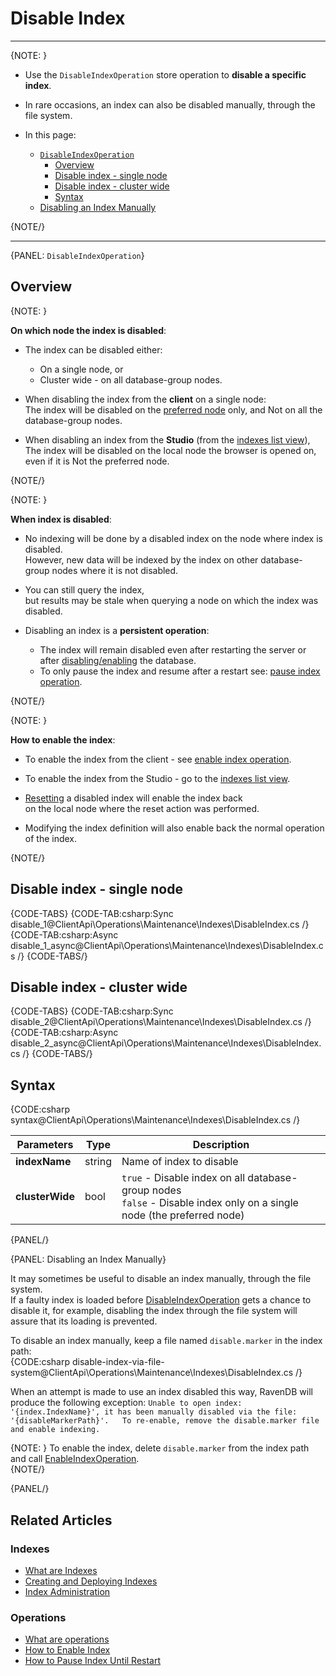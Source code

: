 # Disable Index

 ---

{NOTE: }

* Use the `DisableIndexOperation` store operation to **disable a specific index**.  
* In rare occasions, an index can also be disabled manually, through the file system.  

* In this page:
    * [`DisableIndexOperation`](../../../../client-api/operations/maintenance/indexes/disable-index#disableindexoperation)
        * [Overview](../../../../client-api/operations/maintenance/indexes/disable-index#overview)
        * [Disable index - single node](../../../../client-api/operations/maintenance/indexes/disable-index#disable-index---single-node)
        * [Disable index - cluster wide](../../../../client-api/operations/maintenance/indexes/disable-index#disable-index---cluster-wide)
        * [Syntax](../../../../client-api/operations/maintenance/indexes/disable-index#syntax)
    * [Disabling an Index Manually](../../../../client-api/operations/maintenance/indexes/disable-index#disabling-an-index-manually)

{NOTE/}

---

{PANEL: `DisableIndexOperation`}

## Overview

{NOTE: }

__On which node the index is disabled__:  

* The index can be disabled either:  
    * On a single node, or  
    * Cluster wide - on all database-group nodes.  

* When disabling the index from the __client__ on a single node:  
  The index will be disabled on the [preferred node](../../../../client-api/configuration/load-balance/overview#the-preferred-node) only, and Not on all the database-group nodes.  

* When disabling an index from the __Studio__ (from the [indexes list view](../../../../studio/database/indexes/indexes-list-view#indexes-list-view---actions)),  
  The index will be disabled on the local node the browser is opened on, even if it is Not the preferred node.  


{NOTE/}

{NOTE: }

__When index is disabled__:  
 
* No indexing will be done by a disabled index on the node where index is disabled.  
  However, new data will be indexed by the index on other database-group nodes where it is not disabled.

* You can still query the index,  
  but results may be stale when querying a node on which the index was disabled.  

* Disabling an index is a __persistent operation__:  
  * The index will remain disabled even after restarting the server or after [disabling/enabling](../../../../client-api/operations/server-wide/toggle-databases-state) the database.  
  * To only pause the index and resume after a restart see: [pause index operation](../../../../client-api/operations/maintenance/indexes/stop-index).  

{NOTE/}

{NOTE: }

__How to enable the index__:  

* To enable the index from the client - see [enable index operation](../../../../client-api/operations/maintenance/indexes/enable-index).  

* To enable the index from the Studio - go to the [indexes list view](../../../../studio/database/indexes/indexes-list-view#indexes-list-view---actions).  

* [Resetting](../../../../client-api/operations/maintenance/indexes/reset-index) a disabled index will enable the index back  
  on the local node where the reset action was performed.

* Modifying the index definition will also enable back the normal operation of the index.  

{NOTE/}

## Disable index - single node

{CODE-TABS}
{CODE-TAB:csharp:Sync disable_1@ClientApi\Operations\Maintenance\Indexes\DisableIndex.cs /}
{CODE-TAB:csharp:Async disable_1_async@ClientApi\Operations\Maintenance\Indexes\DisableIndex.cs /}
{CODE-TABS/}

## Disable index - cluster wide

{CODE-TABS}
{CODE-TAB:csharp:Sync disable_2@ClientApi\Operations\Maintenance\Indexes\DisableIndex.cs /}
{CODE-TAB:csharp:Async disable_2_async@ClientApi\Operations\Maintenance\Indexes\DisableIndex.cs /}
{CODE-TABS/}

## Syntax

{CODE:csharp syntax@ClientApi\Operations\Maintenance\Indexes\DisableIndex.cs /}

| Parameters | Type | Description |
| - | - | - |
| **indexName** | string | Name of index to disable |
| **clusterWide** | bool | `true` - Disable index on all database-group nodes<br>`false` - Disable index only on a single node (the preferred node) |

{PANEL/}

{PANEL: Disabling an Index Manually}

It may sometimes be useful to disable an index manually, through the file system.  
If a faulty index is loaded before 
[DisableIndexOperation](../../../../client-api/operations/maintenance/indexes/disable-index#disableindexoperation) 
gets a chance to disable it, for example, disabling the index through the file system 
will assure that its loading is prevented.  

To disable an index manually, keep a file named `disable.marker` in the index path:  
{CODE:csharp disable-index-via-file-system@ClientApi\Operations\Maintenance\Indexes\DisableIndex.cs /}

When an attempt is made to use an index disabled this way, RavenDB will produce the following 
exception: 
`Unable to open index: '{index.IndexName}', it has been manually disabled via the file: '{disableMarkerPath}'.  
To re-enable, remove the disable.marker file and enable indexing.`  

{NOTE: }
To enable the index, delete `disable.marker` from the index path and call 
[EnableIndexOperation](../../../../client-api/operations/maintenance/indexes/enable-index).  
{NOTE/}

{PANEL/}


## Related Articles

### Indexes

- [What are Indexes](../../../../indexes/what-are-indexes)
- [Creating and Deploying Indexes](../../../../indexes/creating-and-deploying)
- [Index Administration](../../../../indexes/index-administration)

### Operations

- [What are operations](../../../../client-api/operations/what-are-operations)
- [How to Enable Index](../../../../client-api/operations/maintenance/indexes/enable-index)
- [How to Pause Index Until Restart](../../../../client-api/operations/maintenance/indexes/stop-index)
